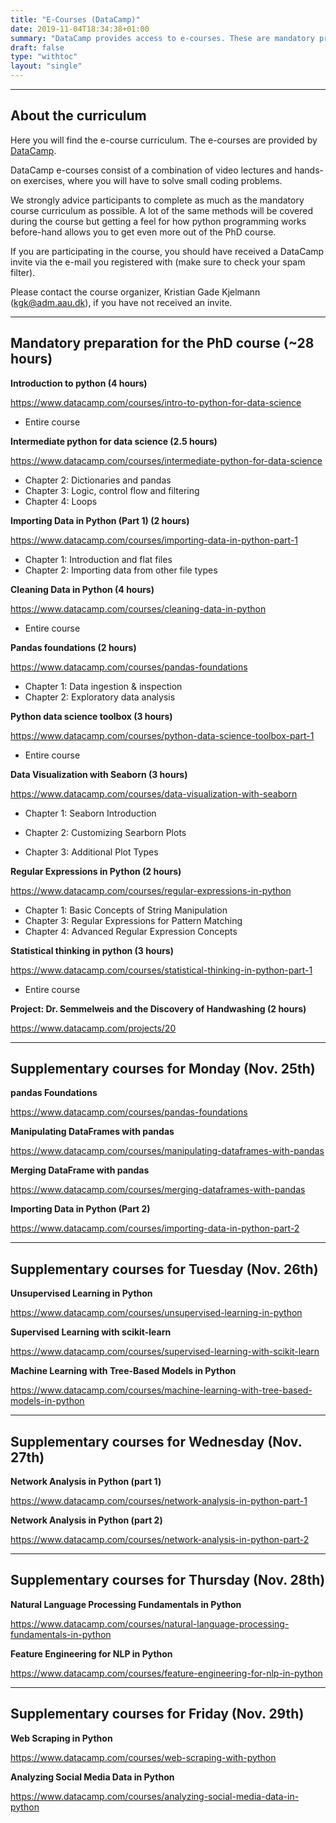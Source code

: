 ```yaml
---
title: "E-Courses (DataCamp)"
date: 2019-11-04T18:34:38+01:00
summary: "DataCamp provides access to e-courses. These are mandatory preparation."
draft: false
type: "withtoc"
layout: "single"
---
```


---

## About the curriculum

Here you will find the e-course curriculum. The e-courses are provided by <a href=https://www.datacamp.com/ target="_blank">DataCamp</a>.

DataCamp e-courses consist of a combination of video lectures and hands-on exercises, where you will have to solve small coding problems.

We strongly advice participants to complete as much as the mandatory course curriculum as possible. A lot of the same methods will be covered during the course but getting a feel for how python programming works before-hand allows you to get even more out of the PhD course.

If you are participating in the course, you should have received a DataCamp invite via the e-mail you registered with (make sure to check your spam filter).

Please contact the course organizer, Kristian Gade Kjelmann (<a href="mailto:kgk@adm.aau.dk">kgk@adm.aau.dk</a>), if you have not received an invite.

---

## Mandatory preparation for the PhD course (~28 hours)

**Introduction to python (4 hours)**

https://www.datacamp.com/courses/intro-to-python-for-data-science

- Entire course



**Intermediate python for data science (2.5 hours)**

https://www.datacamp.com/courses/intermediate-python-for-data-science

- Chapter 2: Dictionaries and pandas
- Chapter 3: Logic, control flow and filtering
- Chapter 4: Loops



**Importing Data in Python (Part 1) (2 hours)**

https://www.datacamp.com/courses/importing-data-in-python-part-1

- Chapter 1: Introduction and flat files
- Chapter 2: Importing data from other file types



**Cleaning Data in Python (4 hours)**

https://www.datacamp.com/courses/cleaning-data-in-python

- Entire course



**Pandas foundations (2 hours)**

https://www.datacamp.com/courses/pandas-foundations

- Chapter 1: Data ingestion & inspection
- Chapter 2: Exploratory data analysis



**Python data science toolbox (3 hours)**

https://www.datacamp.com/courses/python-data-science-toolbox-part-1

- Entire course



**Data Visualization with Seaborn (3 hours)**

https://www.datacamp.com/courses/data-visualization-with-seaborn

- Chapter 1: Seaborn Introduction

- Chapter 2: Customizing Searborn Plots

- Chapter 3: Additional Plot Types

  

**Regular Expressions in Python (2 hours)**

https://www.datacamp.com/courses/regular-expressions-in-python

- Chapter 1: Basic Concepts of String Manipulation
- Chapter 3: Regular Expressions for Pattern Matching 
- Chapter 4: Advanced Regular Expression Concepts



**Statistical thinking in python (3 hours)**

https://www.datacamp.com/courses/statistical-thinking-in-python-part-1

- Entire course



**Project: Dr. Semmelweis and the Discovery of Handwashing (2 hours)** 

https://www.datacamp.com/projects/20

---

## Supplementary courses for Monday (Nov. 25th)

**pandas Foundations**

https://www.datacamp.com/courses/pandas-foundations



**Manipulating DataFrames with pandas**

https://www.datacamp.com/courses/manipulating-dataframes-with-pandas



**Merging DataFrame with pandas**

https://www.datacamp.com/courses/merging-dataframes-with-pandas



**Importing Data in Python (Part 2)**

https://www.datacamp.com/courses/importing-data-in-python-part-2

---

## Supplementary courses for Tuesday (Nov. 26th)

**Unsupervised Learning in Python**

https://www.datacamp.com/courses/unsupervised-learning-in-python



**Supervised Learning with scikit-learn**

https://www.datacamp.com/courses/supervised-learning-with-scikit-learn



**Machine Learning with Tree-Based Models in Python**

https://www.datacamp.com/courses/machine-learning-with-tree-based-models-in-python

---

## Supplementary courses for Wednesday (Nov. 27th)

**Network Analysis in Python (part 1)**

https://www.datacamp.com/courses/network-analysis-in-python-part-1



**Network Analysis in Python (part 2)**

https://www.datacamp.com/courses/network-analysis-in-python-part-2

---

## Supplementary courses for Thursday (Nov. 28th)

**Natural Language Processing Fundamentals in Python**

https://www.datacamp.com/courses/natural-language-processing-fundamentals-in-python



**Feature Engineering for NLP in Python**

https://www.datacamp.com/courses/feature-engineering-for-nlp-in-python

---

## Supplementary courses for Friday (Nov. 29th)

**Web Scraping in Python**

https://www.datacamp.com/courses/web-scraping-with-python



**Analyzing Social Media Data in Python**

https://www.datacamp.com/courses/analyzing-social-media-data-in-python

